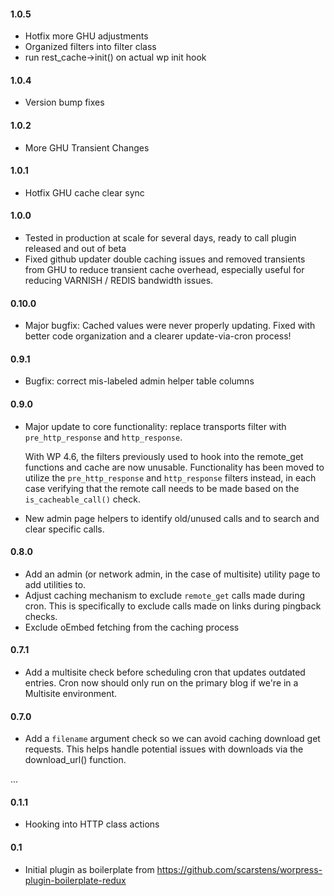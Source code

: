 #### 1.0.5
* Hotfix more GHU adjustments
* Organized filters into filter class
* run rest_cache->init() on actual wp init hook

#### 1.0.4
* Version bump fixes

#### 1.0.2
* More GHU Transient Changes

#### 1.0.1
* Hotfix GHU cache clear sync

#### 1.0.0
* Tested in production at scale for several days, ready to call plugin released and out of beta
* Fixed github updater double caching issues and removed transients from GHU to reduce transient cache overhead, especially useful for reducing VARNISH / REDIS bandwidth issues.

#### 0.10.0
* Major bugfix: Cached values were never properly updating. Fixed with better code organization 
  and a clearer update-via-cron process!

#### 0.9.1
* Bugfix: correct mis-labeled admin helper table columns

#### 0.9.0
* Major update to core functionality: replace transports filter with `pre_http_response` and `http_response`.
  
  With WP 4.6, the filters previously used to hook into the remote_get functions and 
  cache are now unusable. Functionality has been moved to utilize the `pre_http_response` and 
  `http_response` filters instead, in each case verifying that the remote call needs to be 
  made based on the `is_cacheable_call()` check.
* New admin page helpers to identify old/unused calls and to search and clear specific calls.

#### 0.8.0
* Add an admin (or network admin, in the case of multisite) utility page to add utilities to.
* Adjust caching mechanism to exclude `remote_get` calls made during cron. 
  This is specifically to exclude calls made on links during pingback checks.
* Exclude oEmbed fetching from the caching process

#### 0.7.1
* Add a multisite check before scheduling cron that updates outdated entries. 
  Cron now should only run on the primary blog if we're in a Multisite environment.

#### 0.7.0
* Add a `filename` argument check so we can avoid caching download get requests. 
  This helps handle potential issues with downloads via the download_url() function.

...

#### 0.1.1
* Hooking into HTTP class actions

#### 0.1
* Initial plugin as boilerplate from https://github.com/scarstens/worpress-plugin-boilerplate-redux
